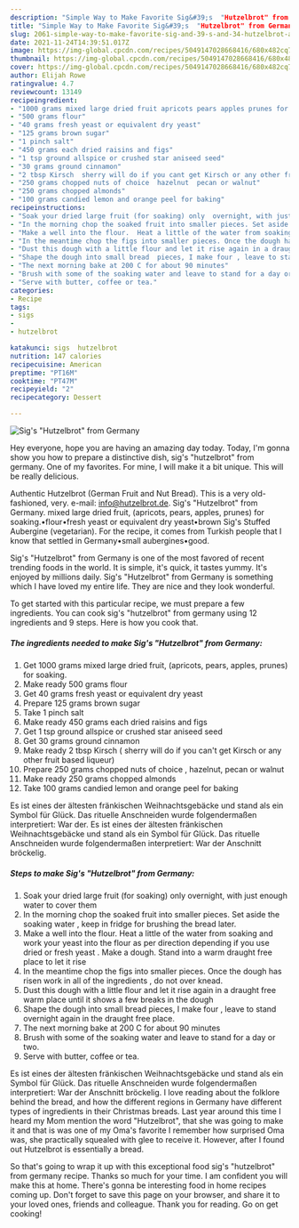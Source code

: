 ```yaml
---
description: "Simple Way to Make Favorite Sig&#39;s  "Hutzelbrot" from Germany"
title: "Simple Way to Make Favorite Sig&#39;s  "Hutzelbrot" from Germany"
slug: 2061-simple-way-to-make-favorite-sig-and-39-s-and-34-hutzelbrot-and-34-from-germany
date: 2021-11-24T14:39:51.017Z
image: https://img-global.cpcdn.com/recipes/5049147028668416/680x482cq70/sigs-hutzelbrot-from-germany-recipe-main-photo.jpg
thumbnail: https://img-global.cpcdn.com/recipes/5049147028668416/680x482cq70/sigs-hutzelbrot-from-germany-recipe-main-photo.jpg
cover: https://img-global.cpcdn.com/recipes/5049147028668416/680x482cq70/sigs-hutzelbrot-from-germany-recipe-main-photo.jpg
author: Elijah Rowe
ratingvalue: 4.7
reviewcount: 13149
recipeingredient:
- "1000 grams mixed large dried fruit apricots pears apples prunes for soaking"
- "500 grams flour"
- "40 grams fresh yeast or equivalent dry yeast"
- "125 grams brown sugar"
- "1 pinch salt"
- "450 grams each dried raisins and figs"
- "1 tsp ground allspice or crushed star aniseed seed"
- "30 grams ground cinnamon"
- "2 tbsp Kirsch  sherry will do if you cant get Kirsch or any other fruit based liqueur"
- "250 grams chopped nuts of choice  hazelnut  pecan or walnut"
- "250 grams chopped almonds"
- "100 grams candied lemon and orange peel for baking"
recipeinstructions:
- "Soak your dried large fruit (for soaking) only  overnight, with just enough water to cover them"
- "In the morning chop the soaked fruit into smaller pieces. Set aside the soaking water , keep in fridge for brushing the bread later."
- "Make a well into the flour.  Heat a little of the water from soaking and work your yeast into the flour as per direction depending if you use dried or fresh yeast . Make a dough. Stand into a warm draught free place to let it rise"
- "In the meantime chop the figs into smaller pieces. Once the dough has risen work in all of the ingredients ,  do not over knead."
- "Dust this dough with a little flour and let it rise again in a draught free warm place until it shows a few breaks in the dough"
- "Shape the dough into small bread  pieces, I make four , leave to stand overnight again in the draught free place."
- "The next morning bake at 200 C for about 90 minutes"
- "Brush with some of the soaking water and leave to stand for a day or two."
- "Serve with butter, coffee or tea."
categories:
- Recipe
tags:
- sigs
- 
- hutzelbrot

katakunci: sigs  hutzelbrot 
nutrition: 147 calories
recipecuisine: American
preptime: "PT16M"
cooktime: "PT47M"
recipeyield: "2"
recipecategory: Dessert

---
```



![Sig's  "Hutzelbrot" from Germany](https://img-global.cpcdn.com/recipes/5049147028668416/680x482cq70/sigs-hutzelbrot-from-germany-recipe-main-photo.jpg)

Hey everyone, hope you are having an amazing day today. Today, I'm gonna show you how to prepare a distinctive dish, sig's  "hutzelbrot" from germany. One of my favorites. For mine, I will make it a bit unique. This will be really delicious.

Authentic Hutzelbrot (German Fruit and Nut Bread). This is a very old-fashioned, very. e-mail: info@hutzelbrot.de. Sig's "Hutzelbrot" from Germany. mixed large dried fruit, (apricots, pears, apples, prunes) for soaking.•flour•fresh yeast or equivalent dry yeast•brown Sig's Stuffed Aubergine (vegetarian). For the recipe, it comes from Turkish people that I know that settled in Germany•small aubergines•good.

Sig's  "Hutzelbrot" from Germany is one of the most favored of recent trending foods in the world. It is simple, it's quick, it tastes yummy. It's enjoyed by millions daily. Sig's  "Hutzelbrot" from Germany is something which I have loved my entire life. They are nice and they look wonderful.


To get started with this particular recipe, we must prepare a few ingredients. You can cook sig's  "hutzelbrot" from germany using 12 ingredients and 9 steps. Here is how you cook that.

<!--inarticleads1-->

##### The ingredients needed to make Sig's  "Hutzelbrot" from Germany:

1. Get 1000 grams mixed large dried fruit, (apricots, pears, apples, prunes) for soaking.
1. Make ready 500 grams flour
1. Get 40 grams fresh yeast or equivalent dry yeast
1. Prepare 125 grams brown sugar
1. Take 1 pinch salt
1. Make ready 450 grams each dried raisins and figs
1. Get 1 tsp ground allspice or crushed star aniseed seed
1. Get 30 grams ground cinnamon
1. Make ready 2 tbsp Kirsch ( sherry will do if you can't get Kirsch or any other fruit based liqueur)
1. Prepare 250 grams chopped nuts of choice , hazelnut,  pecan or walnut
1. Make ready 250 grams chopped almonds
1. Take 100 grams candied lemon and orange peel for baking


Es ist eines der ältesten fränkischen Weihnachtsgebäcke und stand als ein Symbol für Glück. Das rituelle Anschneiden wurde folgendermaßen interpretiert: War der. Es ist eines der ältesten fränkischen Weihnachtsgebäcke und stand als ein Symbol für Glück. Das rituelle Anschneiden wurde folgendermaßen interpretiert: War der Anschnitt bröckelig. 

<!--inarticleads2-->

##### Steps to make Sig's  "Hutzelbrot" from Germany:

1. Soak your dried large fruit (for soaking) only  overnight, with just enough water to cover them
1. In the morning chop the soaked fruit into smaller pieces. Set aside the soaking water , keep in fridge for brushing the bread later.
1. Make a well into the flour.  Heat a little of the water from soaking and work your yeast into the flour as per direction depending if you use dried or fresh yeast . Make a dough. Stand into a warm draught free place to let it rise
1. In the meantime chop the figs into smaller pieces. Once the dough has risen work in all of the ingredients ,  do not over knead.
1. Dust this dough with a little flour and let it rise again in a draught free warm place until it shows a few breaks in the dough
1. Shape the dough into small bread  pieces, I make four , leave to stand overnight again in the draught free place.
1. The next morning bake at 200 C for about 90 minutes
1. Brush with some of the soaking water and leave to stand for a day or two.
1. Serve with butter, coffee or tea.


Es ist eines der ältesten fränkischen Weihnachtsgebäcke und stand als ein Symbol für Glück. Das rituelle Anschneiden wurde folgendermaßen interpretiert: War der Anschnitt bröckelig. I love reading about the folklore behind the bread, and how the different regions in Germany have different types of ingredients in their Christmas breads. Last year around this time I heard my Mom mention the word "Hutzelbrot", that she was going to make it and that is was one of my Oma's favorite I remember how surprised Oma was, she practically squealed with glee to receive it. However, after I found out Hutzelbrot is essentially a bread. 

So that's going to wrap it up with this exceptional food sig's  "hutzelbrot" from germany recipe. Thanks so much for your time. I am confident you will make this at home. There's gonna be interesting food in home recipes coming up. Don't forget to save this page on your browser, and share it to your loved ones, friends and colleague. Thank you for reading. Go on get cooking!
